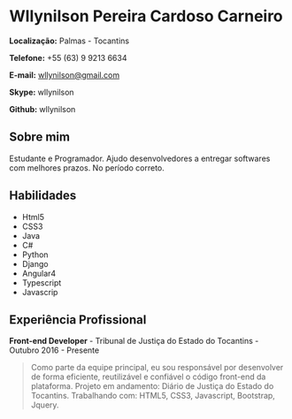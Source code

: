 # Wllynilson Pereira Cardoso Carneiro

**Localização:** Palmas - Tocantins

**Telefone:** +55 (63) 9 9213 6634

**E-mail:** wllynilson@gmail.com

**Skype:** wllynilson

**Github:** wllynilson

## Sobre mim
Estudante e Programador. Ajudo desenvolvedores a entregar softwares com melhores prazos. No período correto.

## Habilidades

* Html5
* CSS3
* Java
* C#
* Python
* Django
* Angular4
* Typescript
* Javascrip

## Experiência Profissional

**Front-end Developer** - Tribunal de Justiça do Estado do Tocantins - Outubro 2016 - Presente

> Como parte da equipe principal,  eu sou responsável por desenvolver de forma eficiente, reutilizável e confiável o código front-end da plataforma. Projeto em andamento: Diário de Justiça do Estado do Tocantins. Trabalhando com: HTML5, CSS3, Javascript, Bootstrap, Jquery.
